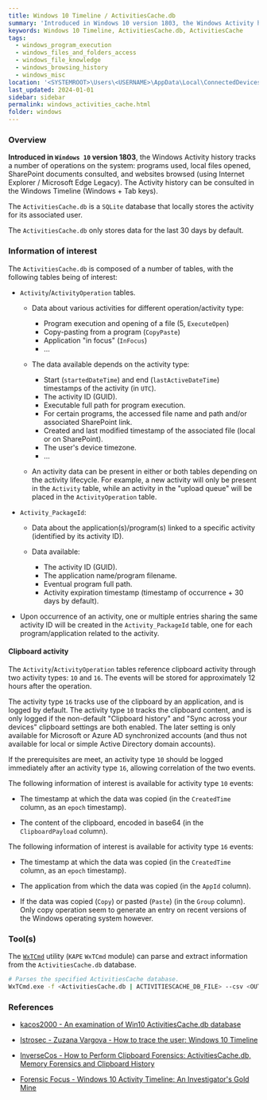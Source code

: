 ```yaml
---
title: Windows 10 Timeline / ActivitiesCache.db
summary: 'Introduced in Windows 10 version 1803, the Windows Activity history tracks a number of operations on the system: programs used, local files opened, SharePoint documents consulted, and websites browsed (using Internet Explorer/Microsoft Edge Legacy).\n\nThe ActivitiesCache.db database only stores data for the last 30 days by default.\n\nInformation of interest, that depends on the activity type: start and end times of the activity (in UTC), executable full path for program execution, file name/SharePoint link for files accessed using certain programs, created and last modified timestamp of the associated file, etc.\n\nThe history of the clipboard data may also be stored for a short amount of time (approximately 12 hours) in non default configuration.'
keywords: Windows 10 Timeline, ActivitiesCache.db, ActivitiesCache
tags:
  - windows_program_execution
  - windows_files_and_folders_access
  - windows_file_knowledge
  - windows_browsing_history
  - windows_misc
location: '<SYSTEMROOT>\Users\<USERNAME>\AppData\Local\ConnectedDevicesPlatform\[L.<USERNAME> | *]\ActivitiesCache.db'
last_updated: 2024-01-01
sidebar: sidebar
permalink: windows_activities_cache.html
folder: windows
---
```


### Overview

**Introduced in `Windows 10` version 1803**, the Windows Activity history
tracks a number of operations on the system: programs used, local files opened,
SharePoint documents consulted, and websites browsed (using Internet Explorer /
Microsoft Edge Legacy). The Activity history can be consulted in the Windows
Timeline (Windows + Tab keys).

The `ActivitiesCache.db` is a `SQLite` database that locally stores the
activity for its associated user.

The `ActivitiesCache.db` only stores data for the last 30 days by default.

### Information of interest

The `ActivitiesCache.db` is composed of a number of tables, with the following
tables being of interest:

  - `Activity`/`ActivityOperation` tables.

    - Data about various activities for different operation/activity type:
      - Program execution and opening of a file (5, `ExecuteOpen`)
      - Copy-pasting from a program (`CopyPaste`)
      - Application "in focus" (`InFocus`)
      - ...

    - The data available depends on the activity type:
      - Start (`startedDateTime`) and end (`lastActiveDateTime`) timestamps of
        the activity (in `UTC`).
      - The activity ID (GUID).
      - Executable full path for program execution.
      - For certain programs, the accessed file name and path and/or
        associated SharePoint link.
      - Created and last modified timestamp of the associated file (local or
        on SharePoint).
      - The user's device timezone.
      - ...

    - An activity data can be present in either or both tables depending on the
      activity lifecycle. For example, a new activity will only be present in
      the `Activity` table, while an activity in the "upload queue" will be
      placed in the `ActivityOperation` table.

  - `Activity_PackageId`:

    - Data about the application(s)/program(s) linked to a specific activity
      (identified by its activity ID).

    - Data available:
      - The activity ID (GUID).
      - The application name/program filename.
      - Eventual program full path.
      - Activity expiration timestamp (timestamp of occurrence + 30 days by
        default).

   - Upon occurrence of an activity, one or multiple entries sharing the same
     activity ID will be created in the `Activity_PackageId` table, one for
     each program/application related to the activity.

#### Clipboard activity

The `Activity`/`ActivityOperation` tables reference clipboard activity
through two activity types: `10` and `16`. The events will be stored for
approximately 12 hours after the operation.

The activity type `16` tracks use of the clipboard by an application, and is
logged by default. The activity type `10` tracks the clipboard content, and is
only logged if the non-default "Clipboard history" and "Sync across your
devices" clipboard settings are both enabled. The later setting is only
available for Microsoft or Azure AD synchronized accounts (and thus not
available for local or simple Active Directory domain accounts).

If the prerequisites are meet, an activity type `10` should be logged
immediately after an activity type `16`, allowing correlation of the two
events.

The following information of interest is available for activity type `10`
events:

  - The timestamp at which the data was copied (in the `CreatedTime` column, as
    an `epoch` timestamp).

  - The content of the clipboard, encoded in base64 (in the `ClipboardPayload`
    column).

The following information of interest is available for activity type `16`
events:

  - The timestamp at which the data was copied (in the `CreatedTime` column, as
    an `epoch` timestamp).

  - The application from which the data was copied (in the `AppId` column).

  - If the data was copied (`Copy`) or pasted (`Paste`) (in the `Group`
    column). Only copy operation seem to generate an entry on recent versions
    of the Windows operating system however.

### Tool(s)

The [`WxTCmd`](https://github.com/EricZimmerman/WxTCmd) utility (`KAPE`
`WxTCmd` module) can parse and extract information from the
`ActivitiesCache.db` database.

```bash
# Parses the specified ActivitiesCache database.
WxTCmd.exe -f <ActivitiesCache.db | ACTIVITIESCACHE_DB_FILE> --csv <OUTPUT_DIRECTORY>
```

### References

  - [kacos2000 - An examination of Win10 ActivitiesCache.db database](https://kacos2000.github.io/WindowsTimeline/WindowsTimeline.pdf)

  - [Istrosec - Zuzana Vargova - How to trace the user: Windows 10 Timeline](https://istrosec.com/blog/windows-10-timeline/)

  - [InverseCos - How to Perform Clipboard Forensics: ActivitiesCache.db, Memory Forensics and Clipboard History](https://www.inversecos.com/2022/05/how-to-perform-clipboard-forensics.html)

  - [Forensic Focus - Windows 10 Activity Timeline: An Investigator's Gold Mine](https://www.forensicfocus.com/webinars/windows-10-activity-timeline-an-investigators-gold-mine/)
